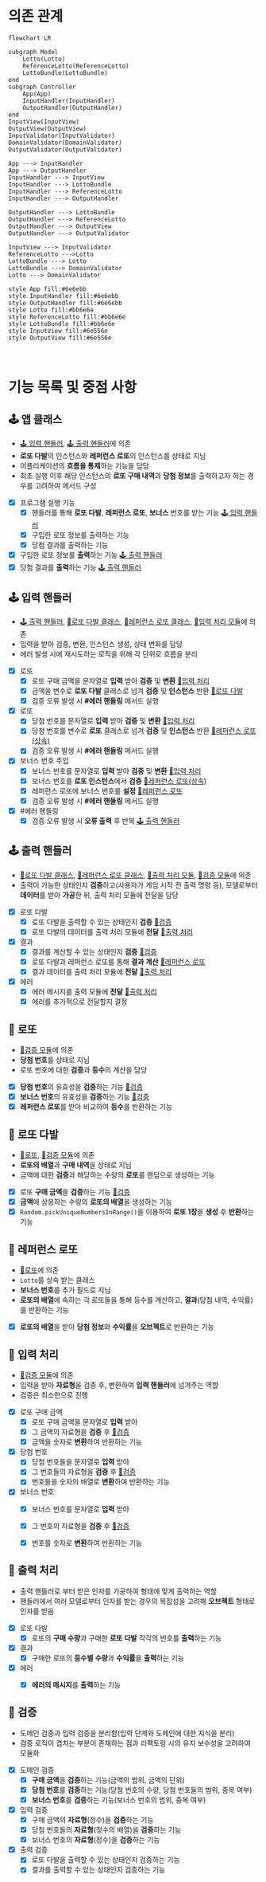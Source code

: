 # 의존 관계
```mermaid
flowchart LR

subgraph Model
    Lotto(Lotto)
    ReferenceLotto(ReferenceLotto)    
    LottoBundle(LottoBundle)
end
subgraph Controller
    App(App)
    InputHandler(InputHandler)
    OutputHandler(OutputHandler)
end
InputView(InputView)
OutputView(OutputView)
InputValidator(InputValidator)
DomainValidator(DomainValidator)
OutputValidator(OutputValidator)

App ---> InputHandler
App ---> OutputHandler
InputHandler ---> InputView
InputHandler ---> LottoBundle
InputHandler ---> ReferenceLotto
InputHandler ---> OutputHandler

OutputHandler ---> LottoBundle
OutputHandler ---> ReferenceLotto
OutputHandler ---> OutputView
OutputHandler ---> OutputValidator

InputView ---> InputValidator
ReferenceLotto --->Lotto
LottoBundle ---> Lotto
LottoBundle ---> DomainValidator
Lotto ---> DomainValidator

style App fill:#6e6ebb
style InputHandler fill:#6e6ebb
style OutputHandler fill:#6e6ebb
style Lotto fill:#bb6e6e
style ReferenceLotto fill:#bb6e6e
style LottoBundle fill:#bb6e6e
style InputView fill:#6e556e
style OutputView fill:#6e556e
```

<br>

# 기능 목록 및 중점 사항

## 🕹️ 앱 클래스

- [🕹️ 입력 핸들러](#-입력-핸들러), [🕹️ 출력 핸들러](#-출력-핸들러)에 의존
- **로또 다발**의 인스턴스와 **레퍼런스 로또**의 인스턴스를 상태로 지님   
- 어플리케이션의 **흐름을 통제**하는 기능을 담당
- 최초 실행 이후 해당 인스턴스의 **로또 구매 내역**과 **당첨 정보**를 출력하고자 하는 경우를 고려하여 메서드 구성

- [X] 프로그램 실행 기능
    - [X] 핸들러를 통해 **로또 다발**, **레퍼런스 로또**, **보너스** 번호를 받는 기능 [🕹️ 입력 핸들러](#-입력-핸들러)
    - [X] 구입한 로또 정보를 출력하는 기능
    - [X] 당첨 결과를 출력하는 기능
- [X] 구입한 로또 정보를 **출력**하는 기능 [🕹️ 출력 핸들러](#-출력-핸들러)
- [X] 당첨 결과를 **출력**하는 기능 [🕹️ 출력 핸들러](#-출력-핸들러)

## 🕹️ 입력 핸들러

- [🕹️ 출력 핸들러](#-출력-핸들러), [🔑로또 다발 클래스](#-로또-다발), [🔑레퍼런스 로또 클래스](#-레퍼런스-로또), [👀입력 처리 모듈](#-입력-처리)에 의존
- 입력을 받아 검증, 변환, 인스턴스 생성, 상태 변화를 담당
- 에러 발생 시에 재시도하는 로직을 위해 각 단위로 흐름을 분리

- [X] 로또
    - [X] 로또 구매 금액을 문자열로 **입력** 받아 **검증** 및 **변환** [👀입력 처리](#-입력-처리)
    - [X] 금액을 변수로 **로또 다발** 클래스로 넘겨 **검증** 및 **인스턴스** 반환 [🔑로또 다발](#-로또-다발)
    - [X] 검증 오류 발생 시 **#에러 핸들링** 메서드 실행
- [X] 로또
    - [X] 당첨 번호를 문자열로 **입력** 받아 **검증** 및 **변환** [👀입력 처리](#-입력-처리)
    - [X] 당첨 번호를 변수로 **로또** 클래스로 넘겨 **검증** 및 **인스턴스** 반환 [🔑레퍼런스 로또(상속)](#-레퍼런스-로또)
    - [X] 검증 오류 발생 시 **#에러 핸들링** 메서드 실행
- [X] 보너스 번호 주입
    - [X] 보너스 번호를 문자열로 **입력** 받아 **검증** 및 **변환** [👀입력 처리](#-입력-처리)
    - [X] 보너스 번호를 **로또 인스턴스**에서 **검증** [🔑레퍼런스 로또(상속)](#-레퍼런스-로또)
    - [X] 레퍼런스 로또에 보너스 번호를 **설정** [🔑레퍼런스 로또](#-레퍼런스-로또)
    - [X] 검증 오류 발생 시 **#에러 핸들링** 메서드 실행
- [X] #에러 핸들링
    - [X] 검증 오류 발생 시 **오류 출력**  후 반복 [🕹️ 출력 핸들러](#-출력-핸들러)

## 🕹️ 출력 핸들러
- [🔑로또 다발 클래스](#-로또-다발), [🔑레퍼런스 로또 클래스](#-레퍼런스-로또), [👀출력 처리 모듈](#-출력-처리), [🔧검증 모듈](#-검증)에 의존
- 출력이 가능한 상태인지 **검증**하고(사용자가 게임 시작 전 출력 명령 등), 모델로부터 **데이터**를 받아 **가공**한 뒤, 출력 처리 모듈에 전달을 담당

- [X] 로또 다발
    - [X] 로또 다발을 출력할 수 있는 상태인지 **검증** [🔧검증](#-검증)
    - [X] 로또 다발의 데이터를 출력 처리 모듈에 **전달** [👀출력 처리](#-출력-처리)
- [X] 결과
    - [X] 결과를 계산할 수 있는 상태인지 **검증** [🔧검증](#-검증)
    - [X] 로또 다발과 레퍼런스 로또를 통해 **결과 계산** [🔑레퍼런스 로또](#-레퍼런스-로또)
    - [X] 결과 데이터를 출력 처리 모듈에 **전달** [👀출력 처리](#-출력-처리)
- [X] 에러
    - [X] 에러 메시지를 출력 모듈에 **전달** [👀출력 처리](#-출력-처리)
    - [X] 에러를 추가적으로 전달할지 결정

## 🔑 로또

- [🔧검증 모듈](#-검증)에 의존
- **당첨 번호**를 상태로 지님
- 로또 번호에 대한 **검증**과 **등수**의 계산을 담당

- [X] **당첨 번호**의 유효성을 **검증**하는 기능 [🔧검증](#-검증)
- [X] **보너스 번호**의 유효성을 **검증**하는 기능 [🔧검증](#-검증)
- [X] **레퍼런스 로또**를 받아 비교하여 **등수**를 반환하는 기능

## 🔑 로또 다발

- [🔑로또](#-로또), [🔧검증 모듈](#-검증)에 의존  
- **로또의 배열**과 **구매 내역**을 상태로 지님
- 금액에 대한 **검증**과 해당하는 수량의 **로또**를 랜덤으로 생성하는 기능

- [X] 로또 **구매 금액**을 **검증**하는 기능 [🔧검증](#-검증)
- [X] **금액**에 상응하는 수량의 **로또의 배열**을 생성하는 기능
- [X] `Random.pickUniqueNumbersInRange()`을 이용하여 **로또 1장**을 **생성** 후 **반환**하는 기능

## 🔑 레퍼런스 로또

- [🔑로또](#-로또)에 의존  
- `Lotto`를 상속 받는 클래스
- **보너스 번호**를 추가 필드로 지님
- **로또의 배열**에 속하는 각 로또들을 통해 등수를 계산하고, **결과**(당첨 내역, 수익률)를 반환하는 기능

- [X] **로또의 배열**을 받아 **당첨 정보**와 **수익률**을 **오브젝트**로 반환하는 기능

## 👀 입력 처리

- [🔧검증 모듈](#-검증)에 의존
- 입력을 받아 **자료형**을 검증 후, 변환하여 **입력 핸들러**에 넘겨주는 역할
- 검증은 최소한으로 진행

- [X] 로또 구매 금액
    - [X] 로또 구매 금액을 문자열로 **입력** 받아
    - [X] 그 금액의 자료형을 **검증** 후 [🔧검증](#-검증)
    - [X] 금액을 숫자로 **변환**하여 반환하는 기능
- [X] 당첨 번호
    - [X] 당첨 번호들을 문자열로 **입력** 받아
    - [X] 그 번호들의 자료형을 **검증** 후 [🔧검증](#-검증)
    - [X] 번호들을 숫자의 배열로 **변환**하여 반환하는 기능
- [X] 보너스 번호
    - [X] 보너스 번호를 문자열로 **입력** 받아
    - [X] 그 번호의 자료형을 **검증** 후 [🔧검증](#-검증)
    - [X] 번호를 숫자로 **변환**하여 반환하는 기능


## 👀 출력 처리

- 출력 핸들러로 부터 받은 인자를 가공하여 형태에 맞게 출력하는 역할
- 핸들러에서 여러 모델로부터 인자를 받는 경우의 복잡성을 고려해 **오브젝트** 형태로 인자를 받음

- [X] 로또 다발
    - [X] 로또의 **구매 수량**과 구매한 **로또 다발** 각각의 번호를 **출력**하는 기능
- [X] 결과
    - [X] 구매한 로또의 **등수별 수량**과 **수익률**을 **출력**하는 기능
- [X] 에러
    - [X] **에러의 메시지**를 **출력**하는 기능


## 🔧 검증

- 도메인 검증과 입력 검증을 분리함(입력 단계와 도메인에 대한 지식을 분리)
- 검증 로직이 겹치는 부분이 존재하는 점과 리팩토링 시의 유지 보수성을 고려하여 모듈화

- [X] 도메인 검증
    - [X] **구매 금액**을 **검증**하는 기능(금액의 범위, 금액의 단위)
    - [X] **당첨 번호**를 **검증**하는 기능(당첨 번호의 수량, 당첨 번호들의 범위, 중복 여부)
    - [X] **보너스 번호**를 **검증**하는 기능(보너스 번호의 범위, 중복 여부)
- [X] 입력 검증
    - [X] 구매 금액의 **자료형**(정수)을 **검증**하는 기능
    - [X] 당첨 번호들의 **자료형**(정수의 배열)을 **검증**하는 기능
    - [X] 보너스 번호의 **자료형**(정수)을 **검증**하는 기능
- [X] 출력 검증
    - [X] 로또 다발을 출력할 수 있는 상태인지 검증하는 기능
    - [X] 결과를 출력할 수 있는 상태인지 검증하는 기능